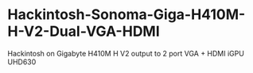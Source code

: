 # Hackintosh-Sonoma-Giga-H410M-H-V2-Dual-VGA-HDMI
Hackintosh on Gigabyte H410M H V2 output to 2 port VGA + HDMI iGPU UHD630
